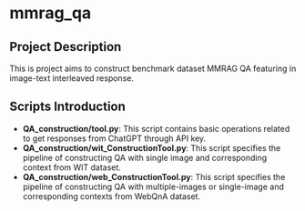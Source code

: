 # mmrag_qa

## Project Description
This is project aims to construct benchmark dataset MMRAG QA featuring in image-text interleaved response.

## Scripts Introduction
* **QA_construction/tool.py**: This script contains basic operations related to get responses from ChatGPT through API key.
* **QA_construction/wit_ConstructionTool.py**: This script specifies the pipeline of constructing QA with single image and corresponding context from WIT dataset.
* **QA_construction/web_ConstructionTool.py**: This script specifies the pipeline of constructing QA with multiple-images or single-image and corresponding contexts from WebQnA dataset.